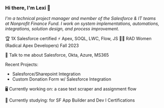 ### Hi there, I'm Lexi 👋

_I'm a technical project manager and member of the Salesforce & IT teams at Nonprofit Finance Fund. I work on system implementations, automations, integrations, solution design, and process improvement._


🏆 1X Salesforce certified
⚡ Apex, SOQL, LWC, Flow, JS
🤙🏻 RAD Women (Radical Apex Developers) Fall 2023

💬 Talk to me about Salesforce, Okta, Azure, MS365

Recent Projects:
- Salesforce/Sharepoint Integration
- Custom Donation Form w/ Salesforce Integration

🖥️ Currently working on: a case text scraper and assignment flow

📓 Currently studying: for SF App Builder and Dev I Certifications


<!--
**LexiTaber/LexiTaber** is a ✨ _special_ ✨ repository because its `README.md` (this file) appears on your GitHub profile.

Here are some ideas to get you started:

- 🔭 I’m currently working on ...
- 🌱 I’m currently learning ...
- 👯 I’m looking to collaborate on ...
- 🤔 I’m looking for help with ...
- 💬 Ask me about ...
- 📫 How to reach me: ...
- 😄 Pronouns: ...
- ⚡ Fun fact: ...
-->
